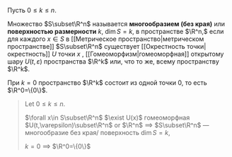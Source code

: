 Пусть $0\leq k\leq n.$

Множество $S\subset\R^n$ называется **многообразием (без края)** или **поверхностью размерности** $k,$ $\dim S =k,$ в пространстве $\R^n,$ если для каждого $x\in S$ в [[Метрическое пространство|метрическом пространстве]] $S\subset\R^n$ существует [[Окрестность точки|окрестность]] $U$ точки $x$ , [[Гомеоморфизм|гомеоморфная]] открытому шару $U(t,\varepsilon)$ пространства $\R^k$ или, что то же, всему пространству $\R^k$.

При $k=0$ пространство $\R^k$ состоит из одной точки 0, то есть $\R^0=\{0\}$.

> Let $0\leq k\leq n.$
> 
> $\forall x\in S\subset\R^n$ $\exist U(x)$ гомеоморфная $U(t,\varepsilon)\subset\R^n$ or $\R^n$ $\implies$ $S\subset\R^n$ — многообразие без края/ поверхность $\dim S =k,$
> 
> $k=0$ $\implies$ $\R^0=\{0\}$